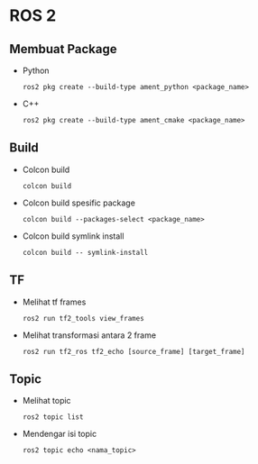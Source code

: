 # ROS 2
## Membuat Package
- Python
  ```
  ros2 pkg create --build-type ament_python <package_name>
  ```
- C++
  ```
  ros2 pkg create --build-type ament_cmake <package_name>
  ```
## Build
- Colcon build
  ```
  colcon build
  ```
- Colcon build spesific package
  ```
  colcon build --packages-select <package_name>
  ```
- Colcon build symlink install
  ```
  colcon build -- symlink-install
  ```
## TF
- Melihat tf frames
  ```
  ros2 run tf2_tools view_frames
  ```
- Melihat transformasi antara 2 frame
  ```
  ros2 run tf2_ros tf2_echo [source_frame] [target_frame]
  ```
## Topic
- Melihat topic
  ```
  ros2 topic list
  ```
- Mendengar isi topic
  ```
  ros2 topic echo <nama_topic>
  ```
